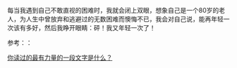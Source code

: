 每当我遇到自己不敢直视的困难时，我就会闭上双眼，想象自己是一个80岁的老人，为人生中曾放弃和逃避过的无数困难而懊悔不已，我会对自己说，能再年轻一次该有多好，然后我睁开眼睛：砰！我又年轻一次了！

参考：：

[你读过的最有力量的一段文字是什么？](https://www.zhihu.com/question/47436256)